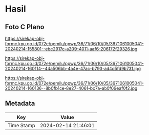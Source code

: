 # Hasil

## Foto C Plano

https://sirekap-obj-formc.kpu.go.id/072e/pemilu/ppwp/36/71/06/10/05/3671061005041-20240214-155801--ebc2917c-a209-4011-aaf6-206172f29326.jpg

https://sirekap-obj-formc.kpu.go.id/072e/pemilu/ppwp/36/71/06/10/05/3671061005041-20240214-160114--44a506bb-4a4e-47ac-b793-ad4d5fd9b731.jpg

https://sirekap-obj-formc.kpu.go.id/072e/pemilu/ppwp/36/71/06/10/05/3671061005041-20240214-160136--8b0fb1ce-8e27-4061-bc7a-ab0f09eaf0f2.jpg


## Metadata

| Key        | Value               |
| ---------- | ------------------- |
| Time Stamp | 2024-02-14 21:46:01 |



